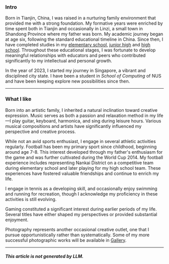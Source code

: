 ### Intro

Born in Tianjin, China, I was raised in a nurturing family environment that provided me with a strong foundation. My formative years were enriched by time spent both in Tianjin and occasionally in Linzi, a small town in Shandong Province where my father was born. My academic journey began at age six, following the standard educational timeline in China. Since then, I have completed studies in my [elementary school](https://baike.baidu.com/item/天津市南开区科技实验小学/7850747), [junior high](https://baike.baidu.com/item/天津市第二十五中学/6441189) and [high school](https://zh.wikipedia.org/zh-sg/天津市新华中学). Throughout these educational stages, I was fortunate to develop meaningful relationships with educators and peers who contributed significantly to my intellectual and personal growth.

In the year of 2023, I started my journey in Singapore, a vibrant and disciplined city state. I have been a student in *School of Computing* of NUS and have been keeping explore new possibilities since then.

***
### What I like

Born into an artistic family, I inherited a natural inclination toward creative expression. Music serves as both a passion and relaxation method in my life—I play guitar, keyboard, harmonica, and sing during leisure hours. Various musical compositions and artists have significantly influenced my perspective and creative process.

While not an avid sports enthusiast, I engage in several athletic activities regularly. Football has been my primary sport since childhood, beginning around age 7-8. This interest developed through my father's enthusiasm for the game and was further cultivated during the World Cup 2014. My football experience includes representing Nankai District on a competitive team during elementary school and later playing for my high school team. These experiences have fostered valuable friendships and continue to enrich my life.

I engage in tennis as a developing skill, and occasionally enjoy swimming and running for recreation, though I acknowledge my proficiency in these activities is still evolving.

Gaming constituted a significant interest during earlier periods of my life. Several titles have either shaped my perspectives or provided substantial enjoyment.

Photography represents another occasional creative outlet, one that I pursue opportunistically rather than systematically. Some of my more successful photographic works will be available in [Gallery](https://dingf3ng.github.io/gallery).

***

##### This article is not generated by LLM.